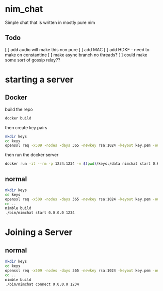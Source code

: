 # nim_chat

Simple chat that is written in mostly pure nim

## Todo
[ ] add audio will make this non pure
[ ] add MAC
[ ] add HDKF - need to make on constantine
[ ] make async branch no threads?
[ ] could make some sort of gossip relay??

# starting a server
## Docker
build the repo
```bash
docker build
```
then create key pairs
```bash
mkdir keys
cd keys
openssl req -x509 -nodes -days 365 -newkey rsa:1024 -keyout key.pem -out cert.pem
```
then run the docker server
```bash
docker run -it --rm -p 1234:1234 -v $(pwd)/keys:/data nimchat start 0.0.0.0 1234 
```
## normal
```bash
mkdir keys
cd keys
openssl req -x509 -nodes -days 365 -newkey rsa:1024 -keyout key.pem -out cert.pem
cd ..
nimble build
./bin/nimchat start 0.0.0.0 1234 
```

# Joining a Server

## normal
```bash
mkdir keys
cd keys
openssl req -x509 -nodes -days 365 -newkey rsa:1024 -keyout key.pem -out cert.pem
cd ..
nimble build
./bin/nimchat connect 0.0.0.0 1234 
```
